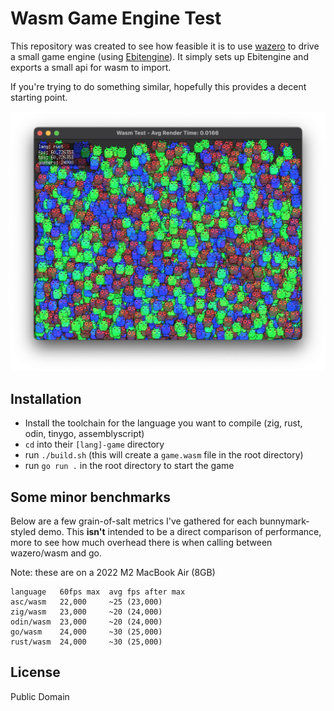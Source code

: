 # Wasm Game Engine Test

This repository was created to see how feasible it is to use [wazero](https://wazero.io/) to drive a small game engine (using [Ebitengine](https://ebitengine.org/)). It simply sets up Ebitengine and exports a small api for wasm to import.

If you're trying to do something similar, hopefully this provides a decent starting point.

![](screenshot.png)

## Installation

- Install the toolchain for the language you want to compile (zig, rust, odin, tinygo, assemblyscript)
- `cd` into their `[lang]-game` directory
- run `./build.sh` (this will create a `game.wasm` file in the root directory)
- run `go run .` in the root directory to start the game

## Some minor benchmarks

Below are a few grain-of-salt metrics I've gathered for each bunnymark-styled demo. This **isn't** intended to be a direct comparison of performance, more to see how much overhead there is when calling between wazero/wasm and go.

Note: these are on a 2022 M2 MacBook Air (8GB)

```
language   60fps max  avg fps after max
asc/wasm   22,000     ~25 (23,000)
zig/wasm   23,000     ~20 (24,000)
odin/wasm  23,000     ~20 (24,000)
go/wasm    24,000     ~30 (25,000)
rust/wasm  24,000     ~30 (25,000)
```

## License

Public Domain
